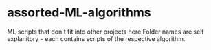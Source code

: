 # assorted-ML-algorithms
ML scripts that don't fit into other projects here
Folder names are self explanitory - each contains scripts of the respective algorithm.

